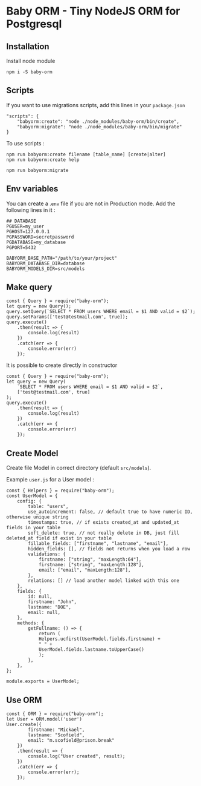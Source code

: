 # Baby ORM - Tiny NodeJS ORM for Postgresql

## Installation

Install node module

```
npm i -S baby-orm
```

## Scripts

If you want to use migrations scripts, add this lines in your `package.json`

```
"scripts": {
    "babyorm:create": "node ./node_modules/baby-orm/bin/create",
    "babyorm:migrate": "node ./node_modules/baby-orm/bin/migrate"
}
```

To use scripts :

```
npm run babyorm:create filename [table_name] [create|alter]
npm run babyorm:create help

npm run babyorm:migrate
```

## Env variables

You can create a .`env` file if you are not in Production mode.
Add the following lines in it :

```
## DATABASE
PGUSER=my_user
PGHOST=127.0.0.1
PGPASSWORD=secretpassword
PGDATABASE=my_database
PGPORT=5432

BABYORM_BASE_PATH="/path/to/your/project"
BABYORM_DATABASE_DIR=database
BABYORM_MODELS_DIR=src/models
```

## Make query

```
const { Query } = require("baby-orm");
let query = new Query();
query.setQuery(`SELECT * FROM users WHERE email = $1 AND valid = $2`);
query.setParams(['test@testmail.com', true]);
query.execute()
    .then(result => {
        console.log(result)
    })
    .catch(err => {
        console.error(err)
    });
```

It is possible to create directly in constructor

```
const { Query } = require("baby-orm");
let query = new Query(
    `SELECT * FROM users WHERE email = $1 AND valid = $2`,
    ['test@testmail.com', true]
);
query.execute()
    .then(result => {
        console.log(result)
    })
    .catch(err => {
        console.error(err)
    });
```

## Create Model

Create file Model in correct directory (default `src/models`).

Example `user.js` for a User model :

```
const { Helpers } = require("baby-orm");
const UserModel = {
    config: {
        table: "users",
        use_autoincrement: false, // default true to have numeric ID, otherwise unique string
        timestamps: true, // if exists created_at and updated_at fields in your table
        soft_delete: true, // not really delete in DB, just fill deleted_at field if exist in your table
        fillable_fields: ["firstname", "lastname", "email"],
        hidden_fields: [], // fields not returns when you load a row
        validations: {
            firstname: ["string", "maxLength:64"],
            firstname: ["string", "maxLength:128"],
            email: ["email", "maxLength:128"],
        },
        relations: [] // load another model linked with this one
    },
    fields: {
        id: null,
        firstname: "John",
        lastname: "DOE",
        email: null,
    },
    methods: {
        getFullname: () => {
            return (
            Helpers.ucfirst(UserModel.fields.firstname) +
            " " +
            UserModel.fields.lastname.toUpperCase()
            );
        },
    },
};

module.exports = UserModel;
```

## Use ORM

```
const { ORM } = require("baby-orm");
let User = ORM.model('user')
User.create({
        firstname: "Mickael",
        lastname: "Scofield",
        email: "m.scofield@prison.break"
    })
    .then(result => {
        console.log("User created", result);
    })
    .catch(err => {
        console.error(err);
    });
```
